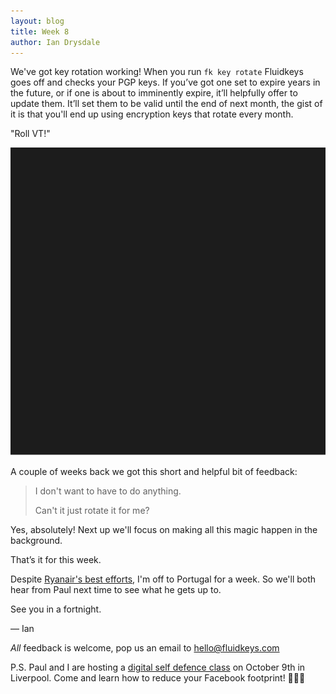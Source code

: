 ```yaml
---
layout: blog
title: Week 8
author: Ian Drysdale
---
```


We've got key rotation working! When you run `fk key rotate` Fluidkeys goes off and checks your PGP keys. If you’ve got one set to expire years in the future, or if one is about to imminently expire, it’ll helpfully offer to update them. It’ll set them to be valid until the end of next month, the gist of it is that you'll end up using encryption keys that rotate every month.

"Roll VT!"

![a table with three columns displaying keys](images/fk-0.1.5-rotate-demo.svg)

A couple of weeks back we got this short and helpful bit of feedback:

> I don't want to have to do anything.
>
> Can't it just rotate it for me?

Yes, absolutely! Next up we'll focus on making all this magic happen in the background.

That’s it for this week.

Despite [Ryanair's best efforts](https://www.bbc.co.uk/news/business-45667370), I'm off to Portugal for a week. So we'll both hear from Paul next time to see what he gets up to.

See you in a fortnight.

— Ian

*All* feedback is welcome, pop us an email to [hello@fluidkeys.com](mailto:hello@fluidkeys.com)

P.S. Paul and I are hosting a [digital self defence class](https://www.eventbrite.co.uk/e/digital-self-defence-reduce-your-facebook-footprint-tickets-50366286920) on October 9th in Liverpool. Come and learn how to reduce your Facebook footprint! 🙅🏽‍♀️

